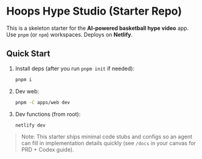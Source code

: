 # Hoops Hype Studio (Starter Repo)

This is a skeleton starter for the **AI-powered basketball hype video** app.
Use `pnpm` (or `npm`) workspaces. Deploys on **Netlify**.

## Quick Start
1) Install deps (after you run `pnpm init` if needed):  
   ```bash
   pnpm i
   ```
2) Dev web:
   ```bash
   pnpm -C apps/web dev
   ```
3) Dev functions (from root):
   ```bash
   netlify dev
   ```

> Note: This starter ships minimal code stubs and configs so an agent can fill in
> implementation details quickly (see `/docs` in your canvas for PRD + Codex guide).
